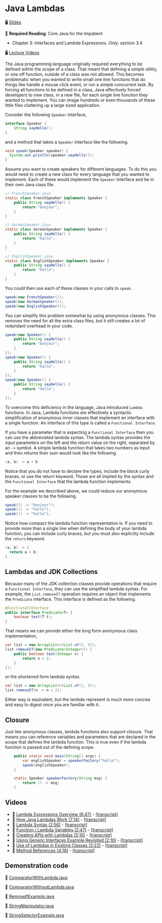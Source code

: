 # Java Lambdas

🖥️ [Slides](https://docs.google.com/presentation/d/16JLfaKkdoYEe5CyN61rQ5n1hj0BgRhjD/edit?usp=sharing&ouid=114081115660452804792&rtpof=true&sd=true)

📖 **Required Reading**: Core Java for the Impatient

- Chapter 3: Interfaces and Lambda Expressions. _Only_: section 3.4

🖥️ [Lecture Videos](#videos)

The Java programming language originally required everything to be defined within the scope of a class. That meant that defining a simple utility, or one off function, outside of a class was not allowed. This becomes problematic when you wanted to write small one line functions that do things like handle a mouse click event, or run a simple concurrent task. By forcing all functions to be defined in a class, Java effectively forced developers to new class, in a new file, for each single line function they wanted to implement. You can image hundreds or even thousands of these little files cluttering up a large sized application.

Consider the following `Speaker` interface,

```java
interface Speaker {
    String sayHello();
}
```

and a method that takes a `Speaker` interface like the following.

```java
void speak(Speaker speaker) {
  System.out.println(speaker.sayHello());
}
```

Assume you want to create speakers for different languages. To do this you would need to create a new class for every language that you wanted to implement. Each of these would implement the `Speaker` interface and be in their own Java class file.

```java
// FrenchSpeaker.java
static class FrenchSpeaker implements Speaker {
    public String sayHello() {
        return "bonjour";
    }
}

// GermanSpeaker.java
static class GermanSpeaker implements Speaker {
    public String sayHello() {
        return "hallo";
    }
}

// EnglishSpeaker.java
static class EnglishSpeaker implements Speaker {
    public String sayHello() {
        return "hello";
    }
}

```

You could then use each of these classes in your calls to `speak`.

```java
speak(new FrenchSpeaker());
speak(new GermanSpeaker());
speak(new EnglishSpeaker());
```

You can simplify this problem somewhat by using anonymous classes. This removes the need for all the extra class files, but it still creates a lot of redundant overhead in your code.

```java
speak(new Speaker() {
    public String sayHello() {
        return "bonjour";
    }
});
speak(new Speaker() {
    public String sayHello() {
        return "hallo";
    }
});
speak(new Speaker() {
    public String sayHello() {
        return "hello";
    }
});
```

To overcome this deficiency in the language, Java introduced `Lambda` functions. In Java, Lambda functions are effectively a syntactic simplification of anonymous inner classes that implement an interface with a single function. An interface of this type is called a `Functional Interface`.

If you have a parameter that is expecting a `Functional Interface` then you can use the abbreviated lambda syntax. The lambda syntax provides the input parameters on the left and the return value on the right, separated by an `->` symbol. A simple lambda function that takes two numbers as input and then returns their sum would look like the following.

```java
(a, b) -> a + b
```

Notice that you do not have to declare the types, include the block curly braces, or use the return keyword. Those are all implied by the syntax and the `Functional Interface` that the lambda function implements.

For the example we described above, we could reduce our anonymous speaker classes to be the following.

```java
speak(() -> "bonjour");
speak(() -> "hallo");
speak(() -> "hello");
```

Notice how compact the lambda function representation is. If you need to provide more than a single line when defining the body of your lambda function, you can include curly braces, but you must also explicitly include the `return` keyword.

```java
(a, b) -> {
  return a + b;
}
```

## Lambdas and JDK Collections

Because many of the JDK collection classes provide operations that require a `Functional Interface`, they can use the simplified lambda syntax. For example, the `List.removeIf` operation requires an object that implements the `Predicate` interface. This interface is defined as the following.

```java
@FunctionalInterface
public interface Predicate<T> {
    boolean test(T t);
}
```

That means we can provide either the long form anonymous class implementation,

```java
var list = new ArrayList<>(List.of(1, 3));
list.removeIf(new Predicate<Integer>() {
    public boolean test(Integer n) {
        return n > 2;
    }
});
```

or the shortened form lambda syntax.

```java
var list = new ArrayList<>(List.of(1, 3));
list.removeIf(n -> n > 2);
```

Either way is equivalent, but the lambda represent is much more concise and easy to digest once you are familiar with it.

## Closure

Just like anonymous classes, lambda functions also support closure. That means you can reference variables and parameters that are declared in the scope that defines the lambda function. This is true even if the lambda function is passed out of the defining scope.

```java
    public static void main(String[] args) {
        var englishSpeaker = speakerFactory("hello");
        speak(englishSpeaker);
    }

    static Speaker speakerFactory(String msg) {
        return () -> msg;
    }
```

## Videos

- 🎥 [Lambda Expressions Overview (6:47)](https://byu.hosted.panopto.com/Panopto/Pages/Viewer.aspx?id=6cfff192-6903-40b0-bacb-b053010e7658) - [[transcript]](https://github.com/user-attachments/files/18563796/CS_240_Lambda_Expressions_Overview_Transcript.pdf)
- 🎥 [How Java Lambdas Work (7:14)](https://byu.hosted.panopto.com/Panopto/Pages/Viewer.aspx?id=30d50a0f-b462-4d41-b7c6-b05301107ef8) - [[transcript]](https://github.com/user-attachments/files/18563807/CS_240_How_Java_Lambdas_Work_Transcript.pdf)
- 🎥 [Lambda Syntax (2:56)](https://byu.hosted.panopto.com/Panopto/Pages/Viewer.aspx?id=66a7b726-985e-4f7e-be87-b0530112a93e) - [[transcript]](https://github.com/user-attachments/files/18563809/CS_240_Lambda_Syntax_Transcript.pdf)
- 🎥 [Function / Lambda Variables (2:47)](https://byu.hosted.panopto.com/Panopto/Pages/Viewer.aspx?id=3c58fb2e-dc04-4dc4-b040-b0530113a8f6) - [[transcript]](https://github.com/user-attachments/files/18563817/CS_240_Function_Lambda_Variables_Transcript.pdf)
- 🎥 [Creating APIs with Lambdas (5:10)](https://byu.hosted.panopto.com/Panopto/Pages/Viewer.aspx?id=4f332bfb-9836-41d8-acc0-b0530114dcb2) - [[transcript]](https://github.com/user-attachments/files/18563835/CS_240_Creating_APIs_with_Lambdas_Transcript.pdf)
- 🎥 [Using Generic Interfaces Example Revisited (2:10)](https://byu.hosted.panopto.com/Panopto/Pages/Viewer.aspx?id=ceee1a53-7ff3-4a71-8b26-b0530116817b) - [[transcript]](https://github.com/user-attachments/files/18563838/CS_240_Using_Generic_Interfaces_Example_Revisited_Transcript.pdf)
- 🎥 [Use of Lambdas in Existing Classes (3:22)](https://byu.hosted.panopto.com/Panopto/Pages/Viewer.aspx?id=19b04002-8028-4e50-bd68-b0530117654d) - [[transcript]](https://github.com/user-attachments/files/18563840/CS_240_Use_of_Lambdas_in_Existing_Java_ClassesTranscript.pdf)
- 🎥 [Method References (4:16)](https://byu.hosted.panopto.com/Panopto/Pages/Viewer.aspx?id=465b91d6-210d-4838-b266-b0530119161e) - [[transcript]](https://github.com/user-attachments/files/18563848/CS_240_Method_References_Transcript.pdf)

## Demonstration code

📁 [ComparatorWithLambda.java](example-code/ComparatorWithLambda.java)

📁 [ComparatorWithoutLambda.java](example-code/ComparatorWithoutLambda.java)

📁 [RemoveIfExample.java](example-code/RemoveIfExample.java)

📁 [StringManipulator.java](example-code/StringManipulator.java)

📁 [StringSelectorExample.java](example-code/StringSelectorExample.java)
